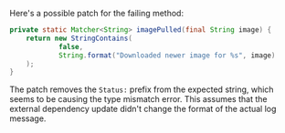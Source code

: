 Here's a possible patch for the failing method:

```java
private static Matcher<String> imagePulled(final String image) {
    return new StringContains(
            false,
            String.format("Downloaded newer image for %s", image)
    );
}
```

The patch removes the `Status:` prefix from the expected string, which seems to be causing the type mismatch error. This assumes that the external dependency update didn't change the format of the actual log message.